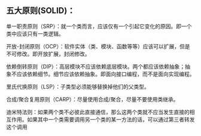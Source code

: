 ## 五大原则(SOLID)：

单一职责原则（SRP）：就一个类而言，应该仅有一个引起它变化的原因。即一个类中应该只有一类逻辑。

开放-封闭原则（OCP）：软件实体（类、模块、函数等等）应该可以扩展，但是不可修改。即开放扩展，封闭修改。

依赖倒转原则（DIP）：高层模块不应该依赖底层模块。两个都应该依赖抽象；抽象不应该依赖细节。细节应该依赖抽象。即面向接口编程，而不是面向实现编程。

里氏代换原则（LSP）：子类型必须能够替换掉他们的父类型。

合成/聚合复用原则（CARP）：尽量使用合成/聚合，尽量不要使用类继承。

迪米特法则：如果两个类不必彼此直接通信，那么这两个类就不应当发生直接的相互作用。如果其中一个类需要调用另一个类的某一方法的话，可以通过第三者转发这个调用
